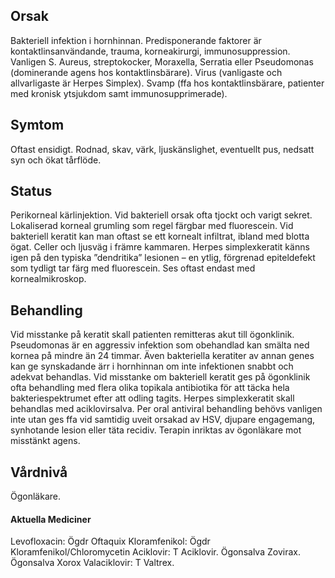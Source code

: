 ## Orsak

Bakteriell infektion i hornhinnan. Predisponerande faktorer är kontaktlinsanvändande, trauma, korneakirurgi, immunosuppression. Vanligen S. Aureus, streptokocker, Moraxella, Serratia eller Pseudomonas (dominerande agens hos kontaktlinsbärare).
Virus (vanligaste och allvarligaste är Herpes Simplex).
Svamp (ffa hos kontaktlinsbärare, patienter med kronisk ytsjukdom samt immunosupprimerade).

## Symtom

Oftast ensidigt. Rodnad, skav, värk, ljuskänslighet, eventuellt pus, nedsatt syn och ökat tårflöde.

## Status

Perikorneal kärlinjektion. Vid bakteriell orsak ofta tjockt och varigt sekret. Lokaliserad korneal grumling som regel färgbar med fluorescein. Vid bakteriell keratit kan man oftast se ett kornealt infiltrat, ibland med blotta ögat. Celler och ljusväg i främre kammaren. Herpes simplexkeratit känns igen på den typiska ”dendritika” lesionen – en ytlig, förgrenad epiteldefekt som tydligt tar färg med fluorescein. Ses oftast endast med kornealmikroskop.

## Behandling

Vid misstanke på keratit skall patienten remitteras akut till ögonklinik. Pseudomonas är en aggressiv infektion som obehandlad kan smälta ned kornea på mindre än 24 timmar. Även bakteriella keratiter av annan genes kan ge synskadande ärr i hornhinnan om inte infektionen snabbt och adekvat behandlas. Vid misstanke om bakteriell keratit ges på ögonklinik ofta behandling med flera olika topikala antibiotika för att täcka hela bakteriespektrumet efter att odling tagits. Herpes simplexkeratit skall behandlas med aciklovirsalva. Per oral antiviral behandling behövs vanligen inte utan ges ffa vid samtidig uveit orsakad av HSV, djupare engagemang, synhotande lesion eller täta recidiv. Terapin inriktas av ögonläkare mot misstänkt agens.

## Vårdnivå

Ögonläkare.

#### Aktuella Mediciner

Levofloxacin: Ögdr Oftaquix
Kloramfenikol: Ögdr Kloramfenikol/Chloromycetin
Aciklovir: T Aciklovir. Ögonsalva Zovirax. Ögonsalva Xorox
Valaciklovir: T Valtrex.

